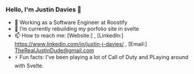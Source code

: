 ### Hello, I'm Justin Davies 👋

- 🔭 Working as a Software Engineer at Roostify
- 🌱 I’m currently rebuilding my porfolio site in svelte
- 📫 How to reach me: [Website:] , [LinkedIn:] https://www.linkedin.com/in/justin-j-davies/ , [Email:] TheRealJustinDude@gmail.com
- ⚡ Fun facts: I've been playing a lot of Call of Duty and PLaying around with Svelte. 

<!--
- 👯 I’m looking to collaborate on ...
- 🤔 I’m looking for help with ...
- 😄 Pronouns: ...
- 💬 Ask me about ...
-->
